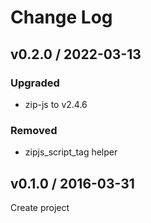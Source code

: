 # Change Log

## v0.2.0 / 2022-03-13
### Upgraded
- zip-js to v2.4.6

### Removed
- zipjs_script_tag helper

## v0.1.0 / 2016-03-31

Create project
